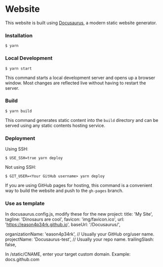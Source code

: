 # Website

This website is built using [Docusaurus](https://docusaurus.io/), a modern static website generator.

### Installation

```
$ yarn
```

### Local Development

```
$ yarn start
```

This command starts a local development server and opens up a browser window. Most changes are reflected live without having to restart the server.

### Build

```
$ yarn build
```

This command generates static content into the `build` directory and can be served using any static contents hosting service.

### Deployment

Using SSH:

```
$ USE_SSH=true yarn deploy
```

Not using SSH:

```
$ GIT_USER=<Your GitHub username> yarn deploy
```

If you are using GitHub pages for hosting, this command is a convenient way to build the website and push to the `gh-pages` branch.

### Use as template

In docusaurus.config.js, modify these for the new project:
  title: 'My Site',
  tagline: 'Dinosaurs are cool',
  favicon: 'img/favicon.ico',
  url: 'https://eason4p34rk.github.io',
  baseUrl: '/Docusaurus/',

  organizationName: 'eason4p34rk', // Usually your GitHub org/user name.
  projectName: 'Docusaurus-test', // Usually your repo name.
  trailingSlash: false,

In /static/CNAME, enter your target custom domain.
  Example: docs.github.com